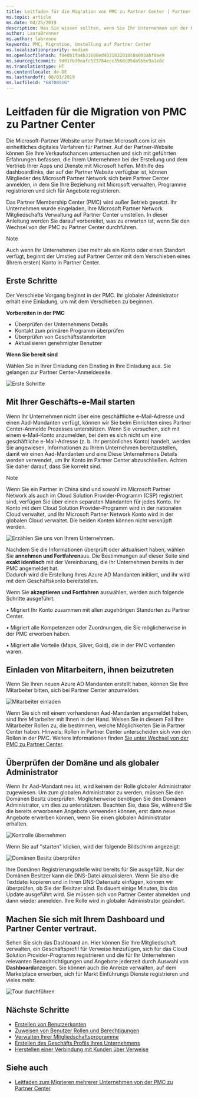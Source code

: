 ```yaml
---
title: Leitfaden für die Migration von PMC zu Partner Center | Partner Center
ms.topic: article
ms.date: 04/25/2019
description: Was Sie wissen sollten, wenn Sie Ihr Unternehmen von der PMC zu Partner Center migrieren?
author: LauraBrenner
ms.author: labrenne
keywords: PMC, Migration, Umstellung auf Partner Center
ms.localizationpriority: medium
ms.openlocfilehash: f8e0b1fa4b31608ed4031832018c0a003abf0ae9
ms.sourcegitcommit: 9d01fb30eafc523784ecc3568c05da9bbe9a1e8c
ms.translationtype: HT
ms.contentlocale: de-DE
ms.lasthandoff: 08/01/2019
ms.locfileid: "68708916"
---
```

# <a name="guide-to-migrating-from-pmc-to-partner-center"></a>Leitfaden für die Migration von PMC zu Partner Center

Die Microsoft-Partner Website unter Partner.Microsoft.com ist ein einheitliches digitales Verfahren für Partner. Auf der Partner-Website können Sie Ihre Verkaufschancen untersuchen und sich mit geführten Erfahrungen befassen, die Ihrem Unternehmen bei der Erstellung und dem Vertrieb Ihrer Apps und Dienste mit Microsoft helfen. Mithilfe des dashboardlinks, der auf der Partner Website verfügbar ist, können Mitglieder des Microsoft Partner Network sich beim Partner Center anmelden, in dem Sie Ihre Beziehung mit Microsoft verwalten, Programme registrieren und sich für Angebote registrieren. 

Das Partner Membership Center (PMC) wird außer Betrieb gesetzt. Ihr Unternehmen wurde eingeladen, Ihre Microsoft Partner Network Mitgliedschafts Verwaltung auf Partner Center umstellen. In dieser Anleitung werden Sie darauf vorbereitet, was zu erwarten ist, wenn Sie den Wechsel von der PMC zu Partner Center durchführen.

>[!Note]
>Auch wenn Ihr Unternehmen über mehr als ein Konto oder einen Standort verfügt, beginnt der Umstieg auf Partner Center mit dem Verschieben eines (Ihrem ersten) Konto in Partner Center.

## <a name="get-started"></a>Erste Schritte

Der Verschiebe Vorgang beginnt in der PMC. Ihr globaler Administrator erhält eine Einladung, um mit dem Verschieben zu beginnen. 

**Vorbereiten in der PMC**
- Überprüfen der Unternehmens Details 
- Kontakt zum primären Programm überprüfen 
- Überprüfen von Geschäftsstandorten
- Aktualisieren genehmigter Benutzer

**Wenn Sie bereit sind**

Wählen Sie in Ihrer Einladung den Einstieg in Ihre Einladung aus. Sie gelangen zur Partner Center-Anmeldeseite.

![Erste Schritte](images/migration/getstarted.jpg)

## <a name="start-with-your-work-email"></a>Mit Ihrer Geschäfts-e-Mail starten

Wenn Ihr Unternehmen nicht über eine geschäftliche e-Mail-Adresse und einen Aad-Mandanten verfügt, können wir Sie beim Einrichten eines Partner Center-Anmelde Prozesses unterstützen. Wenn Sie versuchen, sich mit einem e-Mail-Konto anzumelden, bei dem es sich nicht um eine geschäftliche e-Mail-Adresse (z. b. Ihr persönliches Konto) handelt, werden Sie angewiesen, Informationen zu Ihrem Unternehmen bereitzustellen, damit wir einen Aad-Mandanten und eine
Diese Unternehmens Details werden verwendet, um Ihr Konto im Partner Center abzuschließen. Achten Sie daher darauf, dass Sie korrekt sind.

>[!Note]
>Wenn Sie ein Partner in China sind und sowohl im Microsoft Partner Network als auch im Cloud Solution Provider-Programm (CSP) registriert sind, verfügen Sie über einen separaten Mandanten für jedes Konto. Ihr Konto mit dem Cloud Solution Provider-Programm wird in der nationalen Cloud verwaltet, und Ihr Microsoft Partner Network Konto wird in der globalen Cloud verwaltet. Die beiden Konten können nicht verknüpft werden.

![Erzählen Sie uns von Ihrem Unternehmen.](images/migration/newtellusabout.png)

Nachdem Sie die Informationen überprüft oder aktualisiert haben, wählen Sie **annehmen und Fortfahren**aus.
Die Bestimmungen auf dieser Seite sind **exakt identisch** mit der Vereinbarung, die Ihr Unternehmen bereits in der PMC angemeldet hat.  
Dadurch wird die Erstellung Ihres Azure AD Mandanten initiiert, und ihr wird mit dem Geschäftskonto bereitstellen.

Wenn Sie **akzeptieren und Fortfahren** auswählen, werden auch folgende Schritte ausgeführt:

• Migriert Ihr Konto zusammen mit allen zugehörigen Standorten zu Partner Center.

• Migriert alle Kompetenzen oder Zuordnungen, die Sie möglicherweise in der PMC erworben haben.

• Migriert alle Vorteile (Maps, Silver, Gold), die in der PMC vorhanden waren.

## <a name="invite-employees-to-join-you"></a>Einladen von Mitarbeitern, ihnen beizutreten

Wenn Sie Ihren neuen Azure AD Mandanten erstellt haben, können Sie Ihre Mitarbeiter bitten, sich bei Partner Center anzumelden.

![Mitarbeiter einladen](images/migration/invite.png)


Wenn Sie sich mit einem vorhandenen Aad-Mandanten angemeldet haben, sind Ihre Mitarbeiter mit Ihnen in der Hand. Weisen Sie in diesem Fall Ihre Mitarbeiter Rollen zu, die bestimmen, welche Möglichkeiten Sie in Partner Center haben. Hinweis: Rollen in Partner Center unterscheiden sich von den Rollen in der PMC. Weitere Informationen finden [Sie unter Wechsel von der PMC zu Partner Center](move-pmc-pc-map.md).

## <a name="verify-your-domain-and-become-a-global-admin"></a>Überprüfen der Domäne und als globaler Administrator  

Wenn Ihr Aad-Mandant neu ist, wird keinem der Rolle globaler Administrator zugewiesen. Um zum globalen Administrator zu werden, müssen Sie den Domänen Besitz überprüfen. Möglicherweise benötigen Sie den Domänen Administrator, um dies zu unterstützen. Beachten Sie, dass Sie, während Sie die bereits erworbenen Angebote verwenden können, erst dann neue Angebote erwerben können, wenn Sie einen globalen Administrator erhalten. 

![Kontrolle übernehmen](images/migration/takecontrol.png)

Wenn Sie auf "starten" klicken, wird der folgende Bildschirm angezeigt:

![Domänen Besitz überprüfen](images/migration/verifytxt.png)

Ihre Domänen Registrierungsstelle wird bereits für Sie ausgefüllt. Nur der Domänen Besitzer kann die DNS-Datei aktualisieren. Wenn Sie also die Textdatei kopieren und in Ihren DNS-Datensatz einfügen, können wir überprüfen, ob Sie der Besitzer sind. Es dauert einige Minuten, bis das Update ausgeführt wird. Sie müssen sich von Partner Center abmelden und dann wieder anmelden. Ihre Rolle wird in globaler Administrator geändert. 


## <a name="get-acquainted-with-your-dashboard-and-partner-center"></a>Machen Sie sich mit Ihrem Dashboard und Partner Center vertraut.

Sehen Sie sich das Dashboard an. Hier können Sie Ihre Mitgliedschaft verwalten, ein Geschäftsprofil für Verweise hinzufügen, sich für das Cloud Solution Provider-Programm registrieren und die für Ihr Unternehmen relevanten Benachrichtigungen und Angebote jederzeit durch Auswahl von **Dashboard**anzeigen. Sie können auch die Anreize verwalten, auf dem Marketplace erwerben, sich für Markt Einführungs Dienste registrieren und vieles mehr.  

![Tour durchführen](images/migration/fre.png)

## <a name="next-steps"></a>Nächste Schritte

- [Erstellen von Benutzerkonten](create-user-accounts-and-set-permissions.md)
- [Zuweisen von Benutzer Rollen und Berechtigungen](permissions-overview.md)
- [Verwalten Ihrer Mitgliedschaftsprogramme](renew-mpn-offers.md)
- [Erstellen des Geschäfts Profils Ihres Unternehmens](create-a-marketing-profile.md)
- [Herstellen einer Verbindung mit Kunden über Verweise](responding-to-referrals.md)

## <a name="see-also"></a>Siehe auch

- [Leitfaden zum Migrieren mehrerer Unternehmen von der PMC zu Partner Center](move-multiple-companies.md)
